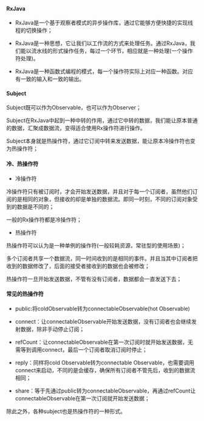 #### RxJava

* RxJava是一个基于观察者模式的异步操作库，通过它能够方便快捷的实现线程的切换操作；

* RxJava是一种思想，它让我们以工作流的方式来处理任务。通过RxJava，我们能以流水线的形式操作任务，每过一个环节，相应就是一种处理\(一个操作符处理\)。

* RxJava是一种函数式编程的模式，每一个操作符实际上对应一种函数。对应有一致的输入和一致的输出。

#### Subject

Subject既可以作为Observable，也可以作为Observer；

Subject在RxJava中起到一种中转的作用，通过它中转的数据，我们能让原本普通的数据，汇聚成数据流，变得适合使用Rx操作符进行操作。

Subject本身就是热操作符，通过它订阅中转来发送数据，能让原本冷操作符也变为热操作符；

#### 冷、热操作符

* 冷操作符

冷操作符只有被订阅时，才会开始发送数据，并且对于每一个订阅者，虽然他们订阅的是相同的对象，但接收的却是单独的数据流。即同一时刻，不同的订阅对象受到的数据是不同的；

一般的Rx操作符都是冷操作符；

* 热操作符

热操作符可以认为是一种单例的操作符\(一般较耗资源，常驻型的使用场景\)；

多个订阅者共享一个数据流，同一时间收到的是相同的事件。并且当其中订阅者把收到的数据修改了，后面的接受者接收到的数据也会被修改；

热操作符一旦开始发送数据，不管有没有订阅者，数据都会一直发送下去；

#### 常见的热操作符

* public:将coldObservable转为connectableObservable\(hot Observable\)

* connect：让connectableObservable开始发送数据，没有订阅者也会继续发射数据，除非手动停止订阅；

* refCount：让connectableObservable在第一次订阅时就开始发送数据，无需等到调用connect，最后一个订阅者取消订阅时停止；

* reply：同样将cold Observable转为connectable Observable，也需要调用connect来启动，不同的是会缓存，确保所有订阅者不管先后，收到的数据流相同；

* share：等于先通过public转为connectableObservable，再通过refCount让connectableObservable在第一次订阅就开始发送数据；

除此之外，各种subject也是热操作符的一种形式。

